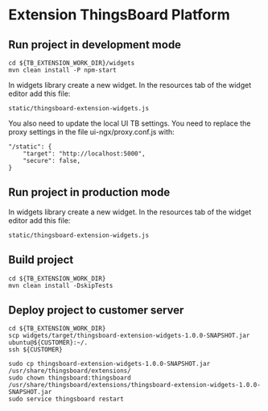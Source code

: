 Extension ThingsBoard Platform
=====================

## Run project in development mode
 
```
cd ${TB_EXTENSION_WORK_DIR}/widgets
mvn clean install -P npm-start
```

In widgets library create a new widget. In the resources tab of the widget editor add this file:
```
static/thingsboard-extension-widgets.js
```

You also need to update the local UI TB settings. You need to replace the proxy settings in the file ui-ngx/proxy.conf.js with:
```
"/static": {
    "target": "http://localhost:5000",
    "secure": false,
}
```

## Run project in production mode

In widgets library create a new widget. In the resources tab of the widget editor add this file:
```
static/thingsboard-extension-widgets.js
```

## Build project

```
cd ${TB_EXTENSION_WORK_DIR}
mvn clean install -DskipTests
```

## Deploy project to customer server

```
cd ${TB_EXTENSION_WORK_DIR}
scp widgets/target/thingsboard-extension-widgets-1.0.0-SNAPSHOT.jar ubuntu@${CUSTOMER}:~/.
ssh ${CUSTOMER}

sudo cp thingsboard-extension-widgets-1.0.0-SNAPSHOT.jar /usr/share/thingsboard/extensions/
sudo chown thingsboard:thingsboard /usr/share/thingsboard/extensions/thingsboard-extension-widgets-1.0.0-SNAPSHOT.jar
sudo service thingsboard restart
```

